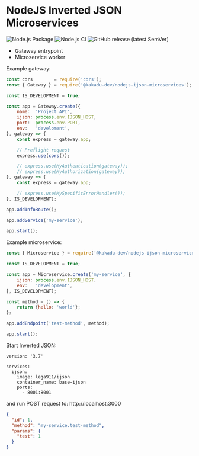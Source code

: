 # NodeJS Inverted JSON Microservices

![Node.js Package](https://github.com/kakadu-dev/nodejs-ijson-microservices/workflows/Node.js%20Package/badge.svg)
![Node.js CI](https://github.com/kakadu-dev/nodejs-ijson-microservices/workflows/Node.js%20CI/badge.svg?branch=master)
![GitHub release (latest SemVer)](https://img.shields.io/github/v/release/kakadu-dev/nodejs-ijson-microservices)

 - Gateway entrypoint
 - Microservice worker 

Example gateway:
```js
const cors        = require('cors');
const { Gateway } = require('@kakadu-dev/nodejs-ijson-microservices');

const IS_DEVELOPMENT = true;

const app = Gateway.create({
	name:  'Project API',
	ijson: process.env.IJSON_HOST,
	port:  process.env.PORT,
	env:   'develoment',
}, gateway => {
	const express = gateway.app;

	// Preflight request
	express.use(cors());

	// express.use(MyAuthentication(gateway));
	// express.use(MyAuthorization(gateway));
}, gateway => {
	const express = gateway.app;

	// express.use(MySpecificErrorHandler());
}, IS_DEVELOPMENT);

app.addInfoRoute();

app.addService('my-service');

app.start();
```

Example microservice:
```js
const { Microservice } = require('@kakadu-dev/nodejs-ijson-microservices');

const IS_DEVELOPMENT = true;

const app = Microservice.create('my-service', {
	ijson: process.env.IJSON_HOST,
	env:   'development',
}, IS_DEVELOPMENT);

const method = () => {
    return {hello: 'world'};
};

app.addEndpoint('test-method', method);

app.start();
```

Start Inverted JSON:
```
version: '3.7'

services:
  ijson:
    image: lega911/ijson
    container_name: base-ijson
    ports:
      - 8001:8001
```

and run POST request to: http://localhost:3000
```json
{
  "id": 1,
  "method": "my-service.test-method",
  "params": {
    "test": 1
  }
}
```
